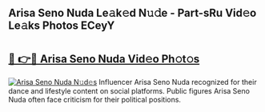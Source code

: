 ## Arisa Seno Nuda Le𝚊k𝚎d N𝚞𝚍e - Part-sRu Vid𝚎o Le𝚊ks Photos ECeyY

# <h2><a href="http://fbfqey.evod.top/?m=Arisa+Seno+Nuda">🔗 👉🔴 Arisa Seno Nuda Vid𝚎o Ph𝚘t𝚘s</a></h2>

[![Arisa Seno Nuda N𝚞d𝚎s](https://i.imgur.com/8V9OHl7.gif)](http://fbfqey.evod.top/?m=Arisa+Seno+Nuda)
Influencer Arisa Seno Nuda recognized for their dance and lifestyle content on social platforms. Public figures Arisa Seno Nuda often face criticism for their political positions. 
